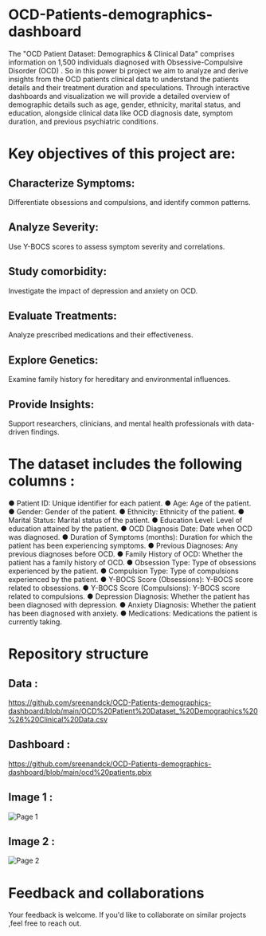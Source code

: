 # OCD-Patients-demographics-dashboard
The "OCD Patient Dataset: Demographics &amp; Clinical Data" comprises information on 1,500 individuals diagnosed with Obsessive-Compulsive Disorder (OCD) .  So in this power bi project we aim to analyze and derive insights from the OCD patients clinical data to understand the patients details and their treatment duration and speculations.
Through interactive dashboards and visualization we will provide a detailed overview of demographic details such as age, gender, ethnicity, marital status, and education, alongside clinical data like OCD diagnosis date, symptom duration, and previous psychiatric conditions.

# Key objectives of this project are:
## Characterize Symptoms:
Differentiate obsessions and compulsions, and identify common patterns.
## Analyze Severity:
Use Y-BOCS scores to assess symptom severity and correlations.
## Study comorbidity:
Investigate the impact of depression and anxiety on OCD.
## Evaluate Treatments:
Analyze prescribed medications and their effectiveness.
##  Explore Genetics:
Examine family history for hereditary and environmental influences.
## Provide Insights:
Support researchers, clinicians, and mental health professionals with data-driven findings.

# The dataset includes the following columns :
● Patient ID:  Unique identifier for each patient.
● Age:  Age of the patient.
● Gender:  Gender of the patient.
● Ethnicity:  Ethnicity of the patient.
● Marital Status:  Marital status of the patient.
● Education Level:  Level of education attained by the patient.
● OCD Diagnosis Date:  Date when OCD was diagnosed.
● Duration of Symptoms (months):  Duration for which the patient has
been experiencing symptoms.
● Previous Diagnoses:  Any previous diagnoses before OCD.
● Family History of OCD:  Whether the patient has a family history of OCD.
● Obsession Type:  Type of obsessions experienced by the patient.
● Compulsion Type:  Type of compulsions experienced by the patient.
● Y-BOCS Score (Obsessions):  Y-BOCS score related to obsessions.
● Y-BOCS Score (Compulsions):  Y-BOCS score related to compulsions.
● Depression Diagnosis:  Whether the patient has been diagnosed with
depression.
● Anxiety Diagnosis:  Whether the patient has been diagnosed with anxiety.
● Medications:  Medications the patient is currently taking.

# Repository structure
## Data :
https://github.com/sreenandck/OCD-Patients-demographics-dashboard/blob/main/OCD%20Patient%20Dataset_%20Demographics%20%26%20Clinical%20Data.csv
## Dashboard :
https://github.com/sreenandck/OCD-Patients-demographics-dashboard/blob/main/ocd%20patients.pbix
## Image 1 :
![Page 1](https://github.com/user-attachments/assets/c6efe90e-95b7-443f-888c-5995a949b04a)
## Image 2 :
![Page 2](https://github.com/user-attachments/assets/dd752cb2-381d-4616-aa79-99474ab3459a)


# Feedback and collaborations
Your feedback is welcome. If you'd like to collaborate on similar projects ,feel free to reach out.




